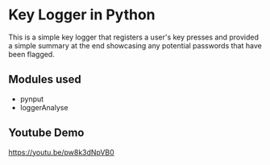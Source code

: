 # Key Logger in Python
This is a simple key logger that registers a user's key presses and provided a simple
summary at the end showcasing any potential passwords that have been flagged.
## Modules used
- pynput
- loggerAnalyse
## Youtube Demo
https://youtu.be/pw8k3dNpVB0